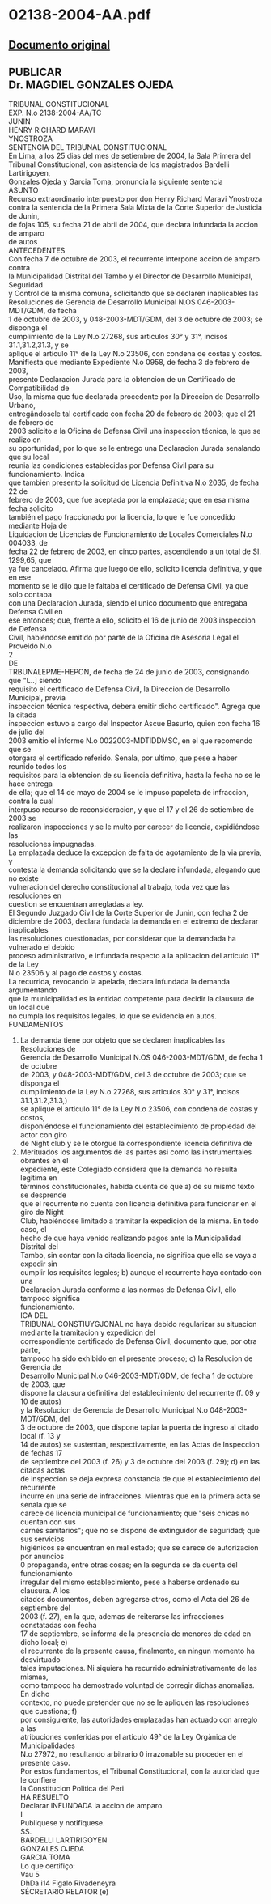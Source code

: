 
02138-2004-AA.pdf
=================
  
[Documento original](https://tc.gob.pe/jurisprudencia/2005/02138-2004-AA.pdf)  
---  
PUBLICAR  
Dr. MAGDIEL GONZALES OJEDA  
-  
TRIBUNAL CONSTITUCIONAL  
EXP. N.o 2138-2004-AA/TC  
JUNIN  
HENRY RICHARD MARAVI  
YNOSTROZA  
SENTENCIA DEL TRIBUNAL CONSTITUCIONAL  
En Lima, a los 25 dias del mes de setiembre de 2004, la Sala Primera del  
Tribunal Constitucional, con asistencia de los magistrados Bardelli Lartirigoyen,  
Gonzales Ojeda y Garcia Toma, pronuncia la siguiente sentencia  
ASUNTO  
Recurso extraordinario interpuesto por don Henry Richard Maravi Ynostroza  
contra la sentencia de la Primera Sala Mixta de la Corte Superior de Justicia de Junin,  
de fojas 105, su fecha 21 de abril de 2004, que declara infundada la accion de amparo  
de autos  
ANTECEDENTES  
Con fecha 7 de octubre de 2003, el recurrente interpone accion de amparo contra  
la Municipalidad Distrital del Tambo y el Director de Desarrollo Municipal, Seguridad  
y Control de la misma comuna, solicitando que se declaren inaplicables las  
Resoluciones de Gerencia de Desarrollo Municipal N.OS 046-2003-MDT/GDM, de fecha  
1 de octubre de 2003, y 048-2003-MDT/GDM, del 3 de octubre de 2003; se disponga el  
cumplimiento de la Ley N.o 27268, sus articulos 30° y 31°, incisos 31.1,31.2,31.3, y se  
aplique el articulo 11° de la Ley N.o 23506, con condena de costas y costos.  
Manifiesta que mediante Expediente N.o 0958, de fecha 3 de febrero de 2003,  
presento Declaracion Jurada para la obtencion de un Certificado de Compatibilidad de  
Uso, la misma que fue declarada procedente por la Direccion de Desarrollo Urbano,  
entregândosele tal certificado con fecha 20 de febrero de 2003; que el 21 de febrero de  
2003 solicito a la Oficina de Defensa Civil una inspeccion técnica, la que se realizo en  
su oportunidad, por lo que se le entrego una Declaracion Jurada senalando que su local  
reunia las condiciones establecidas por Defensa Civil para su funcionamiento. Indica  
que también presento la solicitud de Licencia Definitiva N.o 2035, de fecha 22 de  
febrero de 2003, que fue aceptada por la emplazada; que en esa misma fecha solicito  
también el pago fraccionado por la licencia, lo que le fue concedido mediante Hoja de  
Liquidacion de Licencias de Funcionamiento de Locales Comerciales N.o 004033, de  
fecha 22 de febrero de 2003, en cinco partes, ascendiendo a un total de SI. 1299,65, que  
ya fue cancelado. Afirma que luego de ello, solicito licencia definitiva, y que en ese  
momento se le dijo que le faltaba el certificado de Defensa Civil, ya que solo contaba  
con una Declaracion Jurada, siendo el unico documento que entregaba Defensa Civil en  
ese entonces; que, frente a ello, solicito el 16 de junio de 2003 inspeccion de Defensa  
Civil, habiéndose emitido por parte de la Oficina de Asesoria Legal el Proveido N.o  
2  
DE  
TRBUNALEPME-HEPON, de fecha de 24 de junio de 2003, consignando que "L..] siendo  
requisito el certificado de Defensa Civil, la Direccion de Desarrollo Municipal, previa  
inspeccion técnica respectiva, debera emitir dicho certificado". Agrega que la citada  
inspeccion estuvo a cargo del Inspector Ascue Basurto, quien con fecha 16 de julio del  
2003 emitio el informe N.o 0022003-MDTIDDMSC, en el que recomendo que se  
otorgara el certificado referido. Senala, por ultimo, que pese a haber reunido todos los  
requisitos para la obtencion de su licencia definitiva, hasta la fecha no se le hace entrega  
de ella; que el 14 de mayo de 2004 se le impuso papeleta de infraccion, contra la cual  
interpuso recurso de reconsideracion, y que el 17 y el 26 de setiembre de 2003 se  
realizaron inspecciones y se le multo por carecer de licencia, expidiéndose las  
resoluciones impugnadas.  
La emplazada deduce la excepcion de falta de agotamiento de la via previa, y  
contesta la demanda solicitando que se la declare infundada, alegando que no existe  
vulneracion del derecho constitucional al trabajo, toda vez que las resoluciones en  
cuestion se encuentran arregladas a ley.  
El Segundo Juzgado Civil de la Corte Superior de Junin, con fecha 2 de  
diciembre de 2003, declara fundada la demanda en el extremo de declarar inaplicables  
las resoluciones cuestionadas, por considerar que la demandada ha vulnerado el debido  
proceso administrativo, e infundada respecto a la aplicacion del articulo 11° de la Ley  
N.o 23506 y al pago de costos y costas.  
La recurrida, revocando la apelada, declara infundada la demanda argumentando  
que la municipalidad es la entidad competente para decidir la clausura de un local que  
no cumpla los requisitos legales, lo que se evidencia en autos.  
FUNDAMENTOS  
1. La demanda tiene por objeto que se declaren inaplicables las Resoluciones de  
Gerencia de Desarrollo Municipal N.OS 046-2003-MDT/GDM, de fecha 1 de octubre  
de 2003, y 048-2003-MDT/GDM, del 3 de octubre de 2003; que se disponga el  
cumplimiento de la Ley N.o 27268, sus articulos 30° y 31°, incisos 31.1,31.2,31.3,)  
se aplique el articulo 11° de la Ley N.o 23506, con condena de costas y costos,  
disponiéndose el funcionamiento del establecimiento de propiedad del actor con giro  
de Night club y se le otorgue la correspondiente licencia definitiva de  
2. Merituados los argumentos de las partes asi como las instrumentales obrantes en el  
expediente, este Colegiado considera que la demanda no resulta legitima en  
términos constitucionales, habida cuenta de que a) de su mismo texto se desprende  
que el recurrente no cuenta con licencia definitiva para funcionar en el giro de Night  
Club, habiéndose limitado a tramitar la expedicion de la misma. En todo caso, el  
hecho de que haya venido realizando pagos ante la Municipalidad Distrital del  
Tambo, sin contar con la citada licencia, no significa que ella se vaya a expedir sin  
cumplir los requisitos legales; b) aunque el recurrente haya contado con una  
Declaracion Jurada conforme a las normas de Defensa Civil, ello tampoco significa  
funcionamiento.  
ICA DEL  
TRIBUNAL CONSTIUYGJONAL no haya debido regularizar su situacion mediante la tramitacion y expedicion del  
correspondiente certificado de Defensa Civil, documento que, por otra parte,  
tampoco ha sido exhibido en el presente proceso; c) la Resolucion de Gerencia de  
Desarrollo Municipal N.o 046-2003-MDT/GDM, de fecha 1 de octubre de 2003, que  
dispone la clausura definitiva del establecimiento del recurrente (f. 09 y 10 de autos)  
y la Resolucion de Gerencia de Desarrollo Municipal N.o 048-2003-MDT/GDM, del  
3 de octubre de 2003, que dispone tapiar la puerta de ingreso al citado local (f. 13 y  
14 de autos) se sustentan, respectivamente, en las Actas de Inspeccion de fechas 17  
de septiembre del 2003 (f. 26) y 3 de octubre del 2003 (f. 29); d) en las citadas actas  
de inspeccion se deja expresa constancia de que el establecimiento del recurrente  
incurre en una serie de infracciones. Mientras que en la primera acta se senala que se  
carece de licencia municipal de funcionamiento; que "seis chicas no cuentan con sus  
carnés sanitarios"; que no se dispone de extinguidor de seguridad; que sus servicios  
higiénicos se encuentran en mal estado; que se carece de autorizacion por anuncios  
0 propaganda, entre otras cosas; en la segunda se da cuenta del funcionamiento  
irregular del mismo establecimiento, pese a haberse ordenado su clausura. A los  
citados documentos, deben agregarse otros, como el Acta del 26 de septiembre del  
2003 (f. 27), en la que, ademas de reiterarse las infracciones constatadas con fecha  
17 de septiembre, se informa de la presencia de menores de edad en dicho local; e)  
el recurrente de la presente causa, finalmente, en ningun momento ha desvirtuado  
tales imputaciones. Ni siquiera ha recurrido administrativamente de las mismas,  
como tampoco ha demostrado voluntad de corregir dichas anomalias. En dicho  
contexto, no puede pretender que no se le apliquen las resoluciones que cuestiona; f)  
por consiguiente, las autoridades emplazadas han actuado con arreglo a las  
atribuciones conferidas por el articulo 49° de la Ley Orgànica de Municipalidades  
N.o 27972, no resultando arbitrario 0 irrazonable su proceder en el presente caso.  
Por estos fundamentos, el Tribunal Constitucional, con la autoridad que le confiere  
la Constitucion Politica del Peri  
HA RESUELTO  
Declarar INFUNDADA la accion de amparo.  
I  
Publiquese y notifiquese.  
SS.  
BARDELLI LARTIRIGOYEN  
GONZALES OJEDA  
GARCIA TOMA  
Lo que certifiço:  
Vau 5  
DhDa i14 Figalo Rivadeneyra  
SÉCRETARIO RELATOR (e)